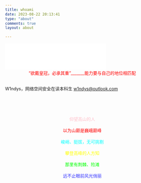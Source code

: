 ```yaml
---
title: whoami
date: 2023-08-22 20:13:41
type: "about"
comments: true
layout: about

---
```


<iframe frameborder="no" border="0" marginwidth="0" marginheight="0" width="330" height="86" src="//music.163.com/outchain/player?type=2&id=1330348068&auto=0&height=66"></iframe>

<center><font color='red'>“欲戴皇冠，必承其重”_______能力要与自己的地位相匹配</font></center><br/>

W1ndys，网络空间安全在读本科生  w1ndys@outlook.com

<br /><br /><br />





<center><font color='pink'>仰望高山的人</font></font></center><br/>

<center><font color='red'>以为山巅是巍峨巅峰</font></center><br/>

<center><font color='#00FFFF'>峻峭、挺拔，无可挑剔</font></center><br/>

<center><font color='yellow'>攀登高峰的人方知</font></center><br/>

<center><font color='00ff00'>那里有荆棘、险滩</font></center><br/>

<center><font color='#3333FF'>远不止眼前风光俏丽</font></center><br/>

